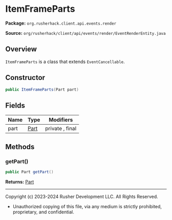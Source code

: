 # ItemFrameParts

**Package:** `org.rusherhack.client.api.events.render`

**Source:** `org/rusherhack/client/api/events/render/EventRenderEntity.java`

## Overview

`ItemFrameParts` is a class that extends `EventCancellable`.

## Constructor

```java
public ItemFrameParts(Part part)
```

## Fields

| Name | Type | Modifiers |
|------|------|----------|
| part | [Part](Part.md) | private , final |


## Methods

### getPart()

```java
public Part getPart()
```

**Returns:** [Part](Part.md)

---

Copyright (c) 2023-2024 Rusher Development LLC. All Rights Reserved.
* Unauthorized copying of this file, via any medium is strictly prohibited, proprietary, and confidential.
